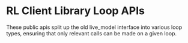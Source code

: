 # RL Client Library Loop APIs
These public apis split up the old live_model interface into various loop types, ensuring that only relevant calls can be made on a given loop.
